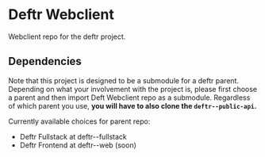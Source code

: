 # Deftr Webclient

Webclient repo for the deftr project.

## Dependencies

Note that this project is designed to be a submodule for a deftr parent.
Depending on what your involvement with the project is, please first choose a
parent and then import Deft Webclient repo as a submodule. Regardless of which
parent you use, **you will have to also clone the `deftr--public-api`.**

Currently available choices for parent repo:

- Deftr Fullstack at deftr--fullstack
- Deftr Frontend at deftr--web (soon)
